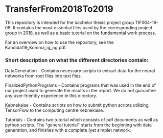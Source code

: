 # TransferFrom2018To2019
This repository is intended for the bachelor thesis project group TIFX04-19-08. It contains the most essential files used by the
corresponding project group in 2018, as well as a basic tutorial on the fundamental work process.

For an overview on how to use the repository, see the Kandidat19_Komma_ig_ng.pdf.

### Short description on what the different directories contain:

DataGeneration - Contains necessary scripts to extract data for the neural networks from root files into text files.

FinalizedPythonPrograms - Contains programs that was used in the end of our project used to generate the results in the report.
                          We do not guarantee any user-friendly experience in this directory.

Kebnekaise - Contains scripts on how to submit python scripts utilizing TensorFlow to the computing centre Kebnekaise.

Tutorials - Contains two tutorial which consists of pdf documents as well as python scripts. The "general tutorial" starts from the
beginning with data generation, and finishes with a complete (yet simple) network.
